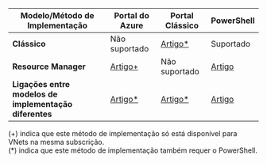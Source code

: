 | **Modelo/Método de Implementação** | **Portal do Azure** | **Portal Clássico** | **PowerShell** |
| --- | --- | --- | --- |
| **Clássico** |Não suportado |[Artigo*](../articles/vpn-gateway/virtual-networks-configure-vnet-to-vnet-connection.md) |Suportado |
| **Resource Manager** |[Artigo+](../articles/vpn-gateway/vpn-gateway-howto-vnet-vnet-resource-manager-portal.md) |Não suportado |[Artigo](../articles/vpn-gateway/vpn-gateway-vnet-vnet-rm-ps.md) |
| **Ligações entre modelos de implementação diferentes** |[Artigo*](../articles/vpn-gateway/vpn-gateway-connect-different-deployment-models-portal.md) |[Artigo*](../articles/vpn-gateway/vpn-gateway-connect-different-deployment-models-portal.md) |[Artigo](../articles/vpn-gateway/vpn-gateway-connect-different-deployment-models-powershell.md) |

(+) indica que este método de implementação só está disponível para VNets na mesma subscrição.<br>
(*) indica que este método de implementação também requer o PowerShell.



<!--HONumber=Nov16_HO2-->


